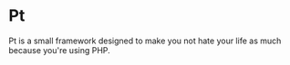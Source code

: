 # Pt

Pt is a small framework designed to make you not hate your life as much because 
you're using PHP.
